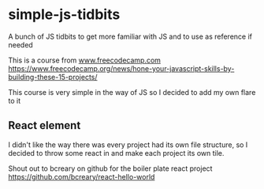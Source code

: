 # simple-js-tidbits
A bunch of JS tidbits to get more familiar with JS and to use as reference if needed

This is a course from www.freecodecamp.com 
https://www.freecodecamp.org/news/hone-your-javascript-skills-by-building-these-15-projects/

This course is very simple in the way of JS so I decided to add my own flare to it


## React element
I didn't like the way there was every project had its own file structure, so I decided to throw some react in and make each project its own tile.

Shout out to bcreary on github for the boiler plate react project
https://github.com/bcreary/react-hello-world